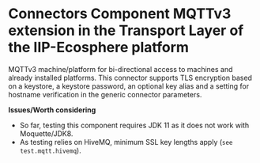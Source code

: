 # Connectors Component MQTTv3 extension in the Transport Layer of the IIP-Ecosphere platform

MQTTv3 machine/platform for bi-directional access to machines and already installed platforms. This connector supports TLS encryption based on a keystore, a keystore password, an optional key alias and a setting for hostname verification in the generic connector parameters.

**Issues/Worth considering**
- So far, testing this component requires JDK 11 as it does not work with Moquette/JDK8.
- As testing relies on HiveMQ, minimum SSL key lengths apply (`see test.mqtt.hivemq`).
